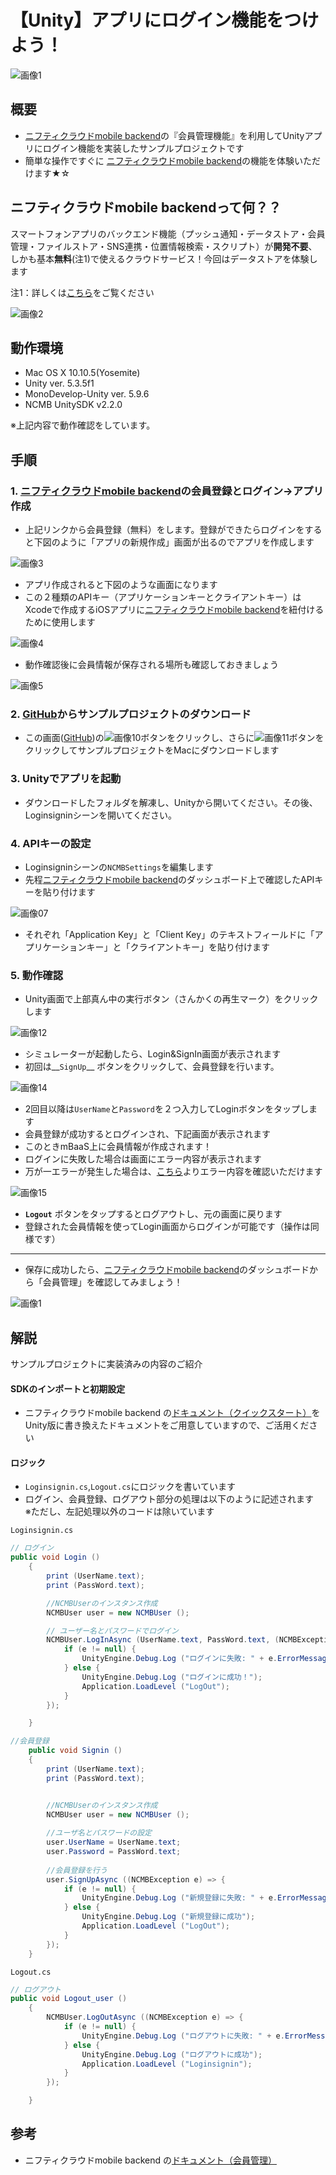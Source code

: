 # 【Unity】アプリにログイン機能をつけよう！
![画像1](https://github.com/hounenhounen/UnityLoginApp/blob/master/readme-img/UnityLogin.png)

## 概要
* [ニフティクラウドmobile backend](http://mb.cloud.nifty.com/)の『会員管理機能』を利用してUnityアプリにログイン機能を実装したサンプルプロジェクトです
* 簡単な操作ですぐに [ニフティクラウドmobile backend](http://mb.cloud.nifty.com/)の機能を体験いただけます★☆

## ニフティクラウドmobile backendって何？？
スマートフォンアプリのバックエンド機能（プッシュ通知・データストア・会員管理・ファイルストア・SNS連携・位置情報検索・スクリプト）が**開発不要**、しかも基本**無料**(注1)で使えるクラウドサービス！今回はデータストアを体験します

注1：詳しくは[こちら](http://mb.cloud.nifty.com/price.htm)をご覧ください

![画像2](https://github.com/natsumo/SwiftLoginApp/blob/master/readme-img/002.png)

## 動作環境
* Mac OS X 10.10.5(Yosemite)
* Unity ver. 5.3.5f1
* MonoDevelop-Unity ver. 5.9.6
* NCMB UnitySDK v2.2.0

※上記内容で動作確認をしています。


## 手順
### 1. [ニフティクラウドmobile backend](http://mb.cloud.nifty.com/)の会員登録とログイン→アプリ作成

* 上記リンクから会員登録（無料）をします。登録ができたらログインをすると下図のように「アプリの新規作成」画面が出るのでアプリを作成します

![画像3](https://github.com/natsumo/SwiftLoginApp/blob/master/readme-img/003.png)

* アプリ作成されると下図のような画面になります
* この２種類のAPIキー（アプリケーションキーとクライアントキー）はXcodeで作成するiOSアプリに[ニフティクラウドmobile backend](http://mb.cloud.nifty.com/)を紐付けるために使用します

![画像4](https://github.com/natsumo/SwiftLoginApp/blob/master/readme-img/004.png)

* 動作確認後に会員情報が保存される場所も確認しておきましょう

![画像5](https://github.com/natsumo/SwiftLoginApp/blob/master/readme-img/005.png)

### 2. [GitHub](https://github.com/hounenhounen/UnityLoginApp)からサンプルプロジェクトのダウンロード

* この画面([GitHub](https://github.com/hounenhounen/UnityLoginApp))の![画像10](https://github.com/natsumo/SwiftLoginApp/blob/master/readme-img/010.png)ボタンをクリックし、さらに![画像11](https://github.com/natsumo/SwiftLoginApp/blob/master/readme-img/011.PNG)ボタンをクリックしてサンプルプロジェクトをMacにダウンロードします

### 3. Unityでアプリを起動

* ダウンロードしたフォルダを解凍し、Unityから開いてください。その後、Loginsigninシーンを開いてください。


### 4. APIキーの設定

* Loginsigninシーンの`NCMBSettings`を編集します
* 先程[ニフティクラウドmobile backend](http://mb.cloud.nifty.com/)のダッシュボード上で確認したAPIキーを貼り付けます

![画像07](https://github.com/hounenhounen/UnityLoginApp/blob/master/readme-img/ApiKey.png)

* それぞれ「Application Key」と「Client Key」のテキストフィールドに「アプリケーションキー」と「クライアントキー」を貼り付けます

### 5. 動作確認
* Unity画面で上部真ん中の実行ボタン（さんかくの再生マーク）をクリックします

![画像12](https://github.com/hounenhounen/UnityLoginApp/blob/master/readme-img/UnityLogin.png)

* シミュレーターが起動したら、Login&SignIn画面が表示されます
* 初回は__`SignUp`__ ボタンをクリックして、会員登録を行います。

![画像14](https://github.com/hounenhounen/UnityLoginApp/blob/master/readme-img/LoginSignView.png)

* 2回目以降は`UserName`と`Password`を２つ入力してLoginボタンをタップします
* 会員登録が成功するとログインされ、下記画面が表示されます
 * このときmBaaS上に会員情報が作成されます！
 * ログインに失敗した場合は画面にエラー内容が表示されます
 * 万が一エラーが発生した場合は、[こちら](http://mb.cloud.nifty.com/doc/current/rest/common/error.html)よりエラー内容を確認いただけます

![画像15](https://github.com/hounenhounen/UnityLoginApp/blob/master/readme-img/LogOutView.png)

* __`Logout`__ ボタンをタップするとログアウトし、元の画面に戻ります
* 登録された会員情報を使ってLogin画面からログインが可能です（操作は同様です）

-----

* 保存に成功したら、[ニフティクラウドmobile backend](http://mb.cloud.nifty.com/)のダッシュボードから「会員管理」を確認してみましょう！

![画像1](https://github.com/hounenhounen/UnityLoginApp/blob/master/readme-img/UnityLogin.png)

## 解説
サンプルプロジェクトに実装済みの内容のご紹介

#### SDKのインポートと初期設定
* ニフティクラウドmobile backend の[ドキュメント（クイックスタート）](http://mb.cloud.nifty.com/doc/current/introduction/quickstart_unity.html)をUnity版に書き換えたドキュメントをご用意していますので、ご活用ください
 
#### ロジック
 * `Loginsignin.cs`,`Logout.cs`にロジックを書いています
 * ログイン、会員登録、ログアウト部分の処理は以下のように記述されます　※ただし、左記処理以外のコードは除いています

`Loginsignin.cs`

```csharp
// ログイン
public void Login ()
    {
        print (UserName.text);
        print (PassWord.text);

        //NCMBUserのインスタンス作成 
        NCMBUser user = new NCMBUser ();

        // ユーザー名とパスワードでログイン
        NCMBUser.LogInAsync (UserName.text, PassWord.text, (NCMBException e) => {    
            if (e != null) {
                UnityEngine.Debug.Log ("ログインに失敗: " + e.ErrorMessage);
            } else {
                UnityEngine.Debug.Log ("ログインに成功！");
                Application.LoadLevel ("LogOut");
            }
        });

    }
```


```csharp
//会員登録
    public void Signin ()
    {
        print (UserName.text);
        print (PassWord.text);


        //NCMBUserのインスタンス作成 
        NCMBUser user = new NCMBUser ();
        
        //ユーザ名とパスワードの設定
        user.UserName = UserName.text;
        user.Password = PassWord.text;
        
        //会員登録を行う
        user.SignUpAsync ((NCMBException e) => { 
            if (e != null) {
                UnityEngine.Debug.Log ("新規登録に失敗: " + e.ErrorMessage);
            } else {
                UnityEngine.Debug.Log ("新規登録に成功");
                Application.LoadLevel ("LogOut");
            }
        });
    }
```

`Logout.cs`

```csharp
// ログアウト
public void Logout_user ()
    {
        NCMBUser.LogOutAsync ((NCMBException e) => { 
            if (e != null) {
                UnityEngine.Debug.Log ("ログアウトに失敗: " + e.ErrorMessage);
            } else {
                UnityEngine.Debug.Log ("ログアウトに成功");
                Application.LoadLevel ("Loginsignin");
            }
        });

    }
```

## 参考
* ニフティクラウドmobile backend の[ドキュメント（会員管理）](http://mb.cloud.nifty.com/doc/current/user/basic_usage_unity.html)
